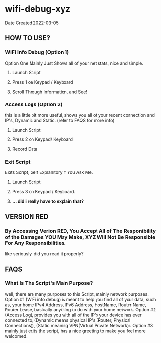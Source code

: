 # wifi-debug-xyz
Date Created 2022-03-05

## HOW TO USE?

### WiFi Info Debug (Option 1)
Option One Mainly Just Shows all of your net stats, nice and simple.

1) Launch Script

2) Press 1 on Keypad / Keyboard

3) Scroll Through Information, and See!

### Access Logs (Option 2)
this is a little bit more useful, shows you all of your recent connection and IP's, Dynamic and Static. (refer to FAQS for more info)

1) Launch Script

2) Press 2 on Keypad/ Keyboard

3) Record Data

### Exit Script
Exits Script, Self Explanitory if You Ask Me.

1) Launch Script

2) Press 3 on Keypad / Keyboard.

3) __... did i really have to explain that?__

## VERSION RED

### By Accessing Verion RED, You Accept All of The Responibility of the Damages __YOU__ May Make, XYZ Will Not Be Responsible For Any Responsibilities.

like seriously, did you read it properly?
## FAQS
### What Is The Script's Main Purpose?
well, there are many purposes to this Script, mainly network purposes. Option #1 (WiFi info debug) is meant to help you find all of your data, such as, your home IPv4 Address, IPv6 Address, HostName, Router Name, Router Lease, basically anything to do with your home network. Option #2 (Access Log), provides you with all of the IP's your device has ever connected to, (Dynamic means physical IP's (Router, Physical Connections)), (Static meaning VPN(Virtual Private Network)). Option #3 mainly just exits the script, has a nice greeting to make you feel more welcomed.